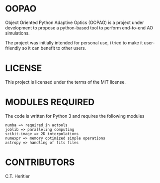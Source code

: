 # OOPAO
Object Oriented Python Adaptive Optics (OOPAO) is a project under development to propose a python-based tool to perform end-to-end AO simulations. 

The project was initially intended for personal use, i tried to make it user-friendly so it can benefit to other users. 

# LICENSE
This project is licensed under the terms of the MIT license.

# MODULES REQUIRED
The code is written for Python 3 and requires the following modules

    numba => required in aotools
    joblib => paralleling computing
    scikit-image => 2D interpolations
    numexpr => memory optimized simple operations
    astropy => handling of fits files
    
# CONTRIBUTORS
C.T. Heritier
